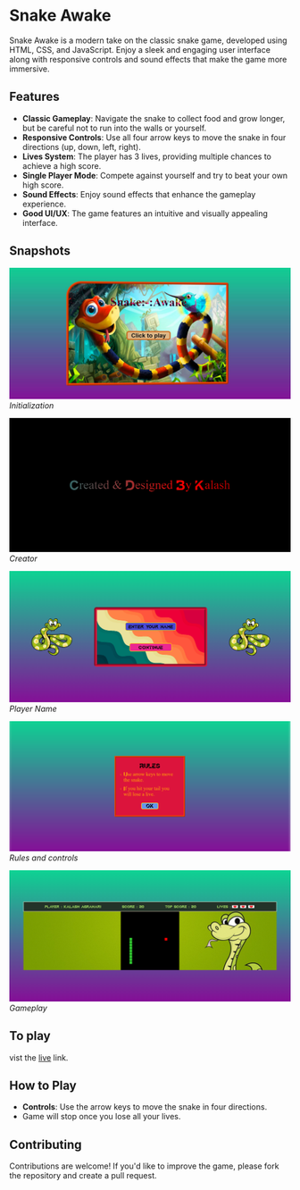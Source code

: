 # Snake Awake

Snake Awake is a modern take on the classic snake game, developed using HTML, CSS, and JavaScript. Enjoy a sleek and engaging user interface along with responsive controls and sound effects that make the game more immersive.

## Features

- **Classic Gameplay**: Navigate the snake to collect food and grow longer, but be careful not to run into the walls or yourself.
- **Responsive Controls**: Use all four arrow keys to move the snake in four directions (up, down, left, right).
- **Lives System**: The player has 3 lives, providing multiple chances to achieve a high score.
- **Single Player Mode**: Compete against yourself and try to beat your own high score.
- **Sound Effects**: Enjoy sound effects that enhance the gameplay experience.
- **Good UI/UX**: The game features an intuitive and visually appealing interface.

## Snapshots

![Screenshot 1](readme-image/ss_01.JPG)
*Initialization*

![Screenshot 2](readme-image/ss_02.png)
*Creator*

![Screenshot 3](readme-image/ss_03.png)
*Player Name*

![Screenshot 4](readme-image/ss_04.png)
*Rules and controls*

![Screenshot 5](readme-image/ss_05.png)
*Gameplay*


## To play

vist the [live](https://code2forever.github.io/snakeawake/) link.

## How to Play

- **Controls**: Use the arrow keys to move the snake in four directions.
- Game will stop once you lose all your lives.

## Contributing

Contributions are welcome! If you'd like to improve the game, please fork the repository and create a pull request.
